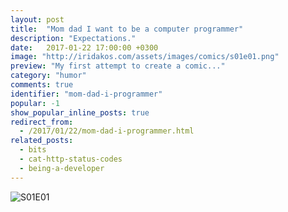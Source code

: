 ```yaml
---
layout: post
title:  "Mom dad I want to be a computer programmer"
description: "Expectations."
date:   2017-01-22 17:00:00 +0300
image: "http://iridakos.com/assets/images/comics/s01e01.png"
preview: "My first attempt to create a comic..."
category: "humor"
comments: true
identifier: "mom-dad-i-programmer"
popular: -1
show_popular_inline_posts: true
redirect_from:
  - /2017/01/22/mom-dad-i-programmer.html
related_posts:
  - bits
  - cat-http-status-codes
  - being-a-developer
---
```


![S01E01]({{site.url}}/assets/images/comics/s01e01.png)
